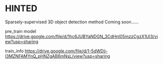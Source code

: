 # HINTED
Sparsely-supervised 3D object detection method
Coming soon......

pre_train model
https://drive.google.com/file/d/1hc6JUBYaNDGN_3CdHnl05mzzCgzX1Ul3/view?usp=sharing

train_info
https://drive.google.com/file/d/1-5dWDii-I3MZNFAMYnQ_pHNZgAB6mNsL/view?usp=sharing
